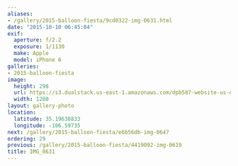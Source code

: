 ```yaml
---
aliases:
- /gallery/2015-balloon-fiesta/9cd0322-img-0631.html
date: "2015-10-10 06:45:04"
exif:
  aperture: f/2.2
  exposure: 1/1130
  make: Apple
  model: iPhone 6
galleries:
- 2015-balloon-fiesta
image:
  height: 298
  url: https://s3.dualstack.us-east-1.amazonaws.com/dpb587-website-us-east-1/asset/gallery/2015-balloon-fiesta/9cd0322-img-0631~1280.jpg
  width: 1280
layout: gallery-photo
location:
  latitude: 35.19638833
  longitude: -106.59735
next: /gallery/2015-balloon-fiesta/e6b56db-img-0647
ordering: 29
previous: /gallery/2015-balloon-fiesta/4419092-img-0619
title: IMG_0631
---
```

